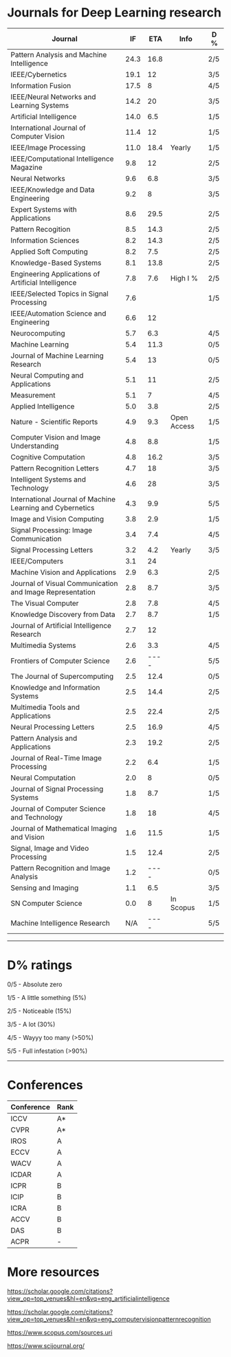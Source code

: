 # Journals for Deep Learning research

| Journal                                                   | IF   | ETA  | Info        | D % |
| --------------------------------------------------------- | ---- | ---- | ----------- | --- |
| Pattern Analysis and Machine Intelligence                 | 24.3 | 16.8 |             | 2/5 |
| IEEE/Cybernetics                                          | 19.1 | 12   |             | 3/5 |
| Information Fusion                                        | 17.5 | 8    |             | 4/5 |
| IEEE/Neural Networks and Learning Systems                 | 14.2 | 20   |             | 3/5 |
| Artificial Intelligence                                   | 14.0 | 6.5  |             | 1/5 |
| International Journal of Computer Vision                  | 11.4 | 12   |             | 1/5 |
| IEEE/Image Processing                                     | 11.0 | 18.4 | Yearly      | 1/5 |
| IEEE/Computational Intelligence Magazine                  | 9.8  | 12   |             | 2/5 |
| Neural Networks                                           | 9.6  | 6.8  |             | 3/5 |
| IEEE/Knowledge and Data Engineering                       | 9.2  | 8    |             | 3/5 |
| Expert Systems with Applications                          | 8.6  | 29.5 |             | 2/5 |
| Pattern Recogition                                        | 8.5  | 14.3 |             | 2/5 |
| Information Sciences                                      | 8.2  | 14.3 |             | 2/5 |
| Applied Soft Computing                                    | 8.2  | 7.5  |             | 2/5 |
| Knowledge-Based Systems                                   | 8.1  | 13.8 |             | 2/5 |
| Engineering Applications of Artificial Intelligence       | 7.8  | 7.6  | High I %    | 2/5 |
| IEEE/Selected Topics in Signal Processing                 | 7.6  |      |             | 1/5 |
| IEEE/Automation Science and Engineering                   | 6.6  | 12   |             |     |
| Neurocomputing                                            | 5.7  | 6.3  |             | 4/5 |
| Machine Learning                                          | 5.4  | 11.3 |             | 0/5 |
| Journal of Machine Learning Research                      | 5.4  | 13   |             | 0/5 |
| Neural Computing and Applications                         | 5.1  | 11   |             | 2/5 |
| Measurement                                               | 5.1  | 7    |             | 4/5 |
| Applied Intelligence                                      | 5.0  | 3.8  |             | 2/5 |
| Nature - Scientific Reports                               | 4.9  | 9.3  | Open Access | 1/5 |
| Computer Vision and Image Understanding                   | 4.8  | 8.8  |             | 1/5 |
| Cognitive Computation                                     | 4.8  | 16.2 |             | 3/5 |
| Pattern Recognition Letters                               | 4.7  | 18   |             | 3/5 |
| Intelligent Systems and Technology                        | 4.6  | 28   |             | 3/5 |
| International Journal of Machine Learning and Cybernetics | 4.3  | 9.9  |             | 5/5 |
| Image and Vision Computing                                | 3.8  | 2.9  |             | 1/5 |
| Signal Processing: Image Communication                    | 3.4  | 7.4  |             | 4/5 |
| Signal Processing Letters                                 | 3.2  | 4.2  | Yearly      | 3/5 |
| IEEE/Computers                                            | 3.1  | 24   |             |     |
| Machine Vision and Applications                           | 2.9  | 6.3  |             | 2/5 |
| Journal of Visual Communication and Image Representation  | 2.8  | 8.7  |             | 3/5 |
| The Visual Computer                                       | 2.8  | 7.8  |             | 4/5 |
| Knowledge Discovery from Data                             | 2.7  | 8.7  |             | 1/5 |
| Journal of Artificial Intelligence Research               | 2.7  | 12   |             |     |
| Multimedia Systems                                        | 2.6  | 3.3  |             | 4/5 |
| Frontiers of Computer Science                             | 2.6  | ---- |             | 5/5 |
| The Journal of Supercomputing                             | 2.5  | 12.4 |             | 0/5 |
| Knowledge and Information Systems                         | 2.5  | 14.4 |             | 2/5 |
| Multimedia Tools and Applications                         | 2.5  | 22.4 |             | 2/5 |
| Neural Processing Letters                                 | 2.5  | 16.9 |             | 4/5 |
| Pattern Analysis and Applications                         | 2.3  | 19.2 |             | 2/5 |
| Journal of Real-Time Image Processing                     | 2.2  | 6.4  |             | 1/5 |
| Neural Computation                                        | 2.0  | 8    |             | 0/5 |
| Journal of Signal Processing Systems                      | 1.8  | 8.7  |             | 1/5 |
| Journal of Computer Science and Technology                | 1.8  | 18   |             | 4/5 |
| Journal of Mathematical Imaging and Vision                | 1.6  | 11.5 |             | 1/5 |
| Signal, Image and Video Processing                        | 1.5  | 12.4 |             | 2/5 |
| Pattern Recognition and Image Analysis                    | 1.2  | ---- |             | 0/5 |
| Sensing and Imaging                                       | 1.1  | 6.5  |             | 3/5 |
| SN Computer Science                                       | 0.0  | 8    | In Scopus   | 1/5 |
| Machine Intelligence Research                             | N/A  | ---- |             | 5/5 |

---

# D% ratings

0/5 - Absolute zero

1/5 - A little something (5%)

2/5 - Noticeable (15%)

3/5 - A lot (30%)

4/5 - Wayyy too many (>50%)

5/5 - Full infestation (>90%)

---

# Conferences

|   Conference  |   Rank  |
|---------------|---------|
|   ICCV        |   A*    |
|   CVPR        |   A*    |
|   IROS        |   A     |
|   ECCV        |   A     |
|   WACV        |   A     |
|   ICDAR       |   A     |
|   ICPR        |   B     |
|   ICIP        |   B     |
|   ICRA        |   B     |
|   ACCV        |   B     |
|   DAS         |   B     |
|   ACPR        |   -     |

# More resources
https://scholar.google.com/citations?view_op=top_venues&hl=en&vq=eng_artificialintelligence

https://scholar.google.com/citations?view_op=top_venues&hl=en&vq=eng_computervisionpatternrecognition

https://www.scopus.com/sources.uri

https://www.scijournal.org/
